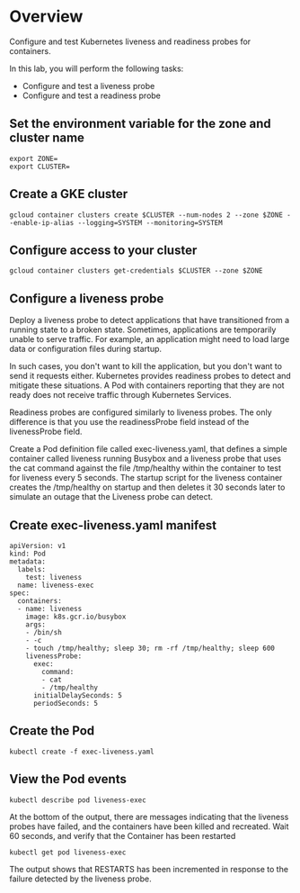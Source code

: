# Overview
Configure and test Kubernetes liveness and readiness probes for containers.

In this lab, you will perform the following tasks:

* Configure and test a liveness probe
* Configure and test a readiness probe

## Set the environment variable for the zone and cluster name
```
export ZONE=
export CLUSTER=
```
## Create a GKE cluster
```
gcloud container clusters create $CLUSTER --num-nodes 2 --zone $ZONE --enable-ip-alias --logging=SYSTEM --monitoring=SYSTEM
```
## Configure access to your cluster
```
gcloud container clusters get-credentials $CLUSTER --zone $ZONE
```

## Configure a liveness probe
Deploy a liveness probe to detect applications that have transitioned from a running state to a broken state. 
Sometimes, applications are temporarily unable to serve traffic. For example, an application might need to load large data or configuration files during startup.

In such cases, you don't want to kill the application, but you don't want to send it requests either. 
Kubernetes provides readiness probes to detect and mitigate these situations. 
A Pod with containers reporting that they are not ready does not receive traffic through Kubernetes Services.

Readiness probes are configured similarly to liveness probes. 
The only difference is that you use the readinessProbe field instead of the livenessProbe field.

Create a Pod definition file called exec-liveness.yaml, that defines a simple container called liveness running Busybox and a liveness probe that uses the cat command against the file /tmp/healthy within the container to test for liveness every 5 seconds.
The startup script for the liveness container creates the /tmp/healthy on startup and then deletes it 30 seconds later to simulate an outage that the Liveness probe can detect.

## Create exec-liveness.yaml manifest
```
apiVersion: v1
kind: Pod
metadata:
  labels:
    test: liveness
  name: liveness-exec
spec:
  containers:
  - name: liveness
    image: k8s.gcr.io/busybox
    args:
    - /bin/sh
    - -c
    - touch /tmp/healthy; sleep 30; rm -rf /tmp/healthy; sleep 600
    livenessProbe:
      exec:
        command:
        - cat
        - /tmp/healthy
      initialDelaySeconds: 5
      periodSeconds: 5
```
## Create the Pod
```
kubectl create -f exec-liveness.yaml
```
## View the Pod events
```
kubectl describe pod liveness-exec
```
At the bottom of the output, there are messages indicating that the liveness probes have failed, and the containers have been killed and recreated.
Wait  60 seconds, and verify that the Container has been restarted
```
kubectl get pod liveness-exec
```
The output shows that RESTARTS has been incremented in response to the failure detected by the liveness probe.

